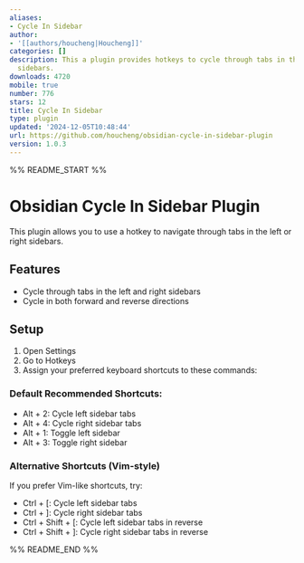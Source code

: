 ```yaml
---
aliases:
- Cycle In Sidebar
author:
- '[[authors/houcheng|Houcheng]]'
categories: []
description: This a plugin provides hotkeys to cycle through tabs in the left or right
  sidebars.
downloads: 4720
mobile: true
number: 776
stars: 12
title: Cycle In Sidebar
type: plugin
updated: '2024-12-05T10:48:44'
url: https://github.com/houcheng/obsidian-cycle-in-sidebar-plugin
version: 1.0.3
---
```


%% README_START %%

# Obsidian Cycle In Sidebar Plugin

This plugin allows you to use a hotkey to navigate through tabs in the left or right sidebars.

## Features

- Cycle through tabs in the left and right sidebars
- Cycle in both forward and reverse directions

## Setup

1. Open Settings
2. Go to Hotkeys
3. Assign your preferred keyboard shortcuts to these commands:

### Default Recommended Shortcuts:

- Alt + 2: Cycle left sidebar tabs
- Alt + 4: Cycle right sidebar tabs
- Alt + 1: Toggle left sidebar
- Alt + 3: Toggle right sidebar

### Alternative Shortcuts (Vim-style)

If you prefer Vim-like shortcuts, try:
- Ctrl + [: Cycle left sidebar tabs
- Ctrl + ]: Cycle right sidebar tabs
- Ctrl + Shift + [: Cycle left sidebar tabs in reverse
- Ctrl + Shift + ]: Cycle right sidebar tabs in reverse



%% README_END %%